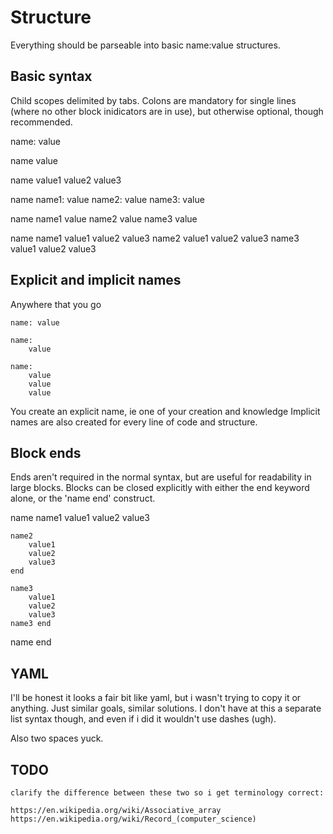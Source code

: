 
Structure
=========

Everything should be parseable into basic name:value structures.


Basic syntax
------------
Child scopes delimited by tabs.
Colons are mandatory for single lines (where no other block inidicators are in use), but otherwise optional, though recommended.


name: value


name
	value

name
	value1
	value2
	value3


name
	name1: value
	name2: value
	name3: value


name
	name1
		value
	name2
		value
	name3
		value


name
	name1
		value1
		value2
		value3
	name2
		value1
		value2
		value3
	name3
		value1
		value2
		value3





Explicit and implicit names
--------------------------

Anywhere that you go

	name: value

	name:
		value

	name:
		value
		value
		value

You create an explicit name, ie one of your creation and knowledge
Implicit names are also created for every line of code and structure.





Block ends
----------

Ends aren't required in the normal syntax, but are useful for readability in large blocks.
Blocks can be closed explicitly with either the end keyword alone, or the 'name end' construct.

name
	name1
		value1
		value2
		value3

	name2
		value1
		value2
		value3
	end

	name3
		value1
		value2
		value3
	name3 end
name end






YAML
----

I'll be honest it looks a fair bit like yaml, but i wasn't trying to copy it or anything.
Just similar goals, similar solutions.
I don't have at this a separate list syntax though, and even if i did it wouldn't use dashes (ugh).

Also two spaces yuck.






TODO
----

	clarify the difference between these two so i get terminology correct:

	https://en.wikipedia.org/wiki/Associative_array
	https://en.wikipedia.org/wiki/Record_(computer_science)
